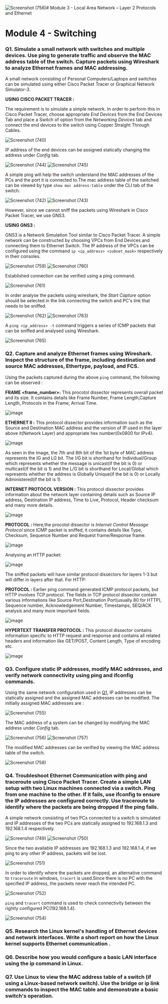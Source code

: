 ![Screenshot (756)](https://github.com/user-attachments/assets/c452b887-3d31-4fb1-8e59-2c2835030b37)# Module 3 - Local Area Network – Layer 2 Protocols and Ethernet
# Module 4 - Switching


### Q1. Simulate a small network with switches and multiple devices. Use ping to generate traffic and observe the MAC address table of the switch. Capture packets using Wireshark to analyze Ethernet frames and MAC addressing.
A small network consisting of Personal Computers/Laptops and switches can be simulated using either Cisco Packet Tracer or Graphical Network Simulator-3.

**USING CISCO PACKET TRACER :**

The requirement is to simulate a simple network. In order to perform this in Cisco Packet Tracer, choose appropriate _End Devices_ from the End Devices Tab and place a Switch of option from the _Networking Devices_ tab and connect the end devices to the switch using Copper Straight Through Cables.

![Screenshot (740)](https://github.com/user-attachments/assets/d8b7b890-3157-4dc2-9195-ef0a87582ea1)

IP address of the end devices can be assigned statically changing the address under _Config_ tab.

![Screenshot (744)](https://github.com/user-attachments/assets/dc2d7374-bacb-45d2-bf95-81c1d337e9eb)
![Screenshot (745)](https://github.com/user-attachments/assets/70736b61-5673-44a0-aa6b-bb03718f65de)

A simple ping will help the switch understand the MAC addresses of the PCs and the port it is connected to.The mac address table of the switched can be viewed by type `show mac address-table` under the CLI tab of the switch.

![Screenshot (742)](https://github.com/user-attachments/assets/f5421729-83d2-4b51-a0b7-ab2c638ce7fb)
![Screenshot (743)](https://github.com/user-attachments/assets/c281007a-1d15-4f72-b2c9-90c67f5bd9fd)

However, since we cannot sniff the packets using Wireshark in Cisco Packet Tracer, we use GNS3.

**USING GNS3 :**

GNS3 is a Network Simulation Tool similar to Cisco Packet Tracer. A simple network can be constructed by choosing VPCs from End Devices and connecting them to Ethernet Switch. The IP address of the VPCs can be configured using the command `ip <ip_address> <subnet_mask>` respectively in their consoles.

![Screenshot (759)](https://github.com/user-attachments/assets/7cff0c08-3e02-47a1-94e0-3333bbe91e0a)
![Screenshot (760)](https://github.com/user-attachments/assets/07b7bbd1-4c10-4b1f-b747-e980ac716a94)

Established connection can be verified using a ping command.

![Screenshot (761)](https://github.com/user-attachments/assets/c54c21ef-59da-4a88-8be5-8a003f5aaa6c)

In order analyse the packets using wireshark, the _Start Capture_ option should be selected in the link connecting the switch and PC's link that needs to be sniffed.

![Screenshot (762)](https://github.com/user-attachments/assets/aed6e700-9a71-4ea4-bd06-a63d9a9ba80b)
![Screenshot (763)](https://github.com/user-attachments/assets/20567752-f95b-4714-9cdb-0bc1379a86e0)

A `ping <ip_address> -t` command triggers a series of ICMP packets that can be sniffed and analysed using Wireshark.

![Screenshot (765)](https://github.com/user-attachments/assets/e5342474-7d98-4302-9dfb-0ae3d1eb340d)

### Q2. Capture and analyze Ethernet frames using Wireshark. Inspect the structure of the frame, including destination and source MAC addresses, Ethertype, payload, and FCS.
Using the packets captured during the above  `ping` command, the following can be observed :

**FRAME <frame_number>:** This procotol dissector represents overall packet and its size. It contains details like Frame Number, Frame Length,Capture Length, Protocols in the Frame, Arrival Time.

![image](https://github.com/user-attachments/assets/e151bcae-5f8c-444f-a9fb-a72cde4ec59e)


**ETHERNET II :** This protocol dissector provides information such as the Source and Destination MAC address and the version of IP used in the layer above it(Network Layer) and appropriate hex number(0x0800 for IPv4). 

![image](https://github.com/user-attachments/assets/57f258e5-54b9-483c-abdb-e82d1afbae8b)

As seen in the image, the 7th and 8th bit of the 1st byte of MAC address represents the IG and LG bit.
The I/G bit is shorthand for Individual/Group which represents whether the message is unicast(if the bit is 0) or multicast(if the bit is 1) and the L/G bit is shorthand for Local/Global which represents whether the address is Globally Unique(if the bit is 0) or Locally Administered(if the bit is 1).

**INTERNET PROTOCOL VERSION :** This protocol dissector provides information about the network layer containing details such as Source IP address, Destination IP address, Time to Live, Protocol, Header checksum and many more details.

![image](https://github.com/user-attachments/assets/a1026702-e892-46ac-af6f-46e3cc95bcdc)

**PROTOCOL :** Here,the procotol dissector is _Internet Control Message Protocol_ since ICMP packet is sniffed, it contains details like Type, Checksum, Sequence Number and Request frame/Response frame.

![image](https://github.com/user-attachments/assets/1497ebd9-3d4f-447e-a43e-f8777f457d87)


Analysing an HTTP packet:

![image](https://github.com/user-attachments/assets/95621cb2-ab89-41fa-bc0d-4c221dab888e)

The sniffed packets will have similar protocol dissectors for layers 1-3 but will differ in layers after that. For HTTP:

**PROTOCOL :** Earlier ping command generated ICMP protocol packets, but HTTP involves TCP protocol. The fields in TCP protocol dissector contain various informations like Source Port,Destination Port(usually 80 for HTTP), Sequence number, Acknowledgement Number, Timestamps, SEQ/ACK analysis and many more important fields.

![image](https://github.com/user-attachments/assets/e69a33df-0b30-47cd-8f8d-46e8c1822820)

**HYPERTEXT TRANSFER PROTOCOL :** This protocol dissector contains information specific to HTTP request and response and contains all related headers and information like GET/POST, Content Length, Type of encoding etc.

![image](https://github.com/user-attachments/assets/2631847b-ab1e-46c2-8726-5d108e66919d)

### Q3. Configure static IP addresses, modify MAC addresses, and verify network connectivity using ping and ifconfig commands.
Using the same network configuration used in [Q1](https://github.com/pkanagashanmugam/Networking-Training/blob/Module%203-4.md#q1-simulate-a-small-network-with-switches-and-multiple-devices-use-ping-to-generate-traffic-and-observe-the-mac-address-table-of-the-switch-capture-packets-using-wireshark-to-analyze-ethernet-frames-and-mac-addressing), IP addresses can be statically assigned and the assigned MAC addresses can be modified.
The initially assigned MAC addresses are :

![Screenshot (755)](https://github.com/user-attachments/assets/70aa0e1f-99ca-42b3-9a86-336ab647fc4f)

The MAC address of a system can be changed by modifying the MAC address under _Config_ tab.

![Screenshot (756)](https://github.com/user-attachments/assets/22e0063f-2274-488a-9b76-538be7130609)
![Screenshot (757)](https://github.com/user-attachments/assets/49de28f2-b742-4faa-9995-8c59d054f8bc)

The modified MAC addresses can be verified by viewing the MAC address table of the switch.

![Screenshot (758)](https://github.com/user-attachments/assets/21136a8a-c498-4cbe-8db1-16c343e203d1)

### Q4. Troubleshoot Ethernet Communication with ping and traceroute using Cisco Packet Tracer. Create a simple LAN setup with two Linux machines connected via a switch. Ping from one machine to the other. If it fails, use ifconfig to ensure the IP addresses are configured correctly. Use traceroute to identify where the packets are being dropped if the ping fails.
A simple network consisting of two PCs connected to a switch is simulated and IP addresses of the two PCs are statically assigned to 192.168.1.3 and 192.168.1.4 respectively. 

![Screenshot (749)](https://github.com/user-attachments/assets/4f85dff1-2fc7-4be3-8834-b6d475fa3c08)
![Screenshot (750)](https://github.com/user-attachments/assets/62cb4c5a-717d-4b8b-9fb6-b70cb02bad98)

Since the two available IP addresses are 192.168.1.3 and 192.168.1.4, if we ping to any other IP address, packets will be lost.

![Screenshot (751)](https://github.com/user-attachments/assets/1f045682-339b-4a31-a2a3-1e51f623ba5f)

In order to identify where the packets are dropped, an alternative command to `traceroute` in windows, `tracert` is used.Since there is no PC with the specified IP address, the packets never reach the intended PC.

![Screenshot (752)](https://github.com/user-attachments/assets/ddb3e195-16ab-4700-a1a2-ffd00c7a8d0a)

`ping` and `tracert` command is used to check connectivity between the rightly configured PC(192.168.1.4).

![Screenshot (754)](https://github.com/user-attachments/assets/1bf37307-dfc2-4ab1-b68e-e48601d7e83f)

### Q5. Research the Linux kernel's handling of Ethernet devices and network interfaces. Write a short report on how the Linux kernel supports Ethernet communication .


### Q6. Describe how you would configure a basic LAN interface using the ip command in Linux.


### Q7. Use Linux to view the MAC address table of a switch (if using a Linux-based network switch). Use the bridge or ip link commands to inspect the MAC table and demonstrate a basic switch's operation.
